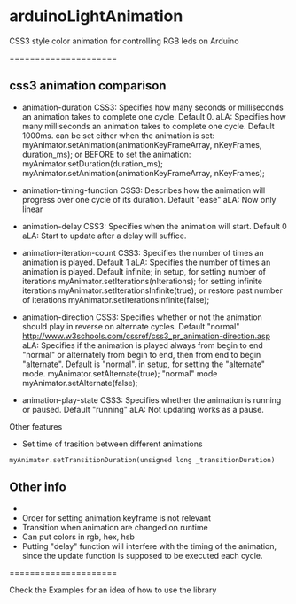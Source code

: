arduinoLightAnimation
=====================

CSS3 style color animation for controlling RGB leds on Arduino

=====================

css3 animation comparison
-------

- animation-duration 
	CSS3: Specifies how many seconds or milliseconds an animation takes to complete one cycle. Default 0. 
	aLA: Specifies how many milliseconds an animation takes to complete one cycle. Default 1000ms. 
		can be set either when the animation is set: 
			myAnimator.setAnimation(animationKeyFrameArray, nKeyFrames, duration_ms); 
		or BEFORE to set the animation: 
			myAnimator.setDuration(duration_ms);
			myAnimator.setAnimation(animationKeyFrameArray, nKeyFrames); 

- animation-timing-function
	CSS3: Describes how the animation will progress over one cycle of its duration. Default "ease"
	aLA: Now only linear

- animation-delay
	CSS3: Specifies when the animation will start. Default 0
	aLA: Start to update after a delay will suffice. 

- animation-iteration-count
	CSS3: Specifies the number of times an animation is played. Default 1
	aLA: Specifies the number of times an animation is played. Default infinite; 
		in setup, for setting number of iterations
			myAnimator.setIterations(nIterations); 
		for setting infinite iterations 
			myAnimator.setIterationsInfinite(true); 
		or restore past number of iterations
			myAnimator.setIterationsInfinite(false); 

		


- animation-direction
	CSS3: Specifies whether or not the animation should play in reverse on alternate cycles. Default "normal" 
		http://www.w3schools.com/cssref/css3_pr_animation-direction.asp
	aLA: Specifies if the animation is played always from begin to end "normal" or alternately from begin to end, then from end to begin "alternate". Default is "normal". 
		in setup, for setting the "alternate" mode. 
			myAnimator.setAlternate(true); 
		"normal" mode
			myAnimator.setAlternate(false); 
		
		
- animation-play-state
	CSS3: Specifies whether the animation is running or paused. Default "running"
	aLA: Not updating works as a pause. 


Other features
- Set time of trasition between different animations
```
myAnimator.setTransitionDuration(unsigned long _transitionDuration)
```

Other info
-------

- 
- Order for setting animation keyframe is not relevant
- Transition when animation are changed on runtime 
- Can put colors in rgb, hex, hsb
- Putting "delay" function will interfere with the timing of the animation, since the update function is supposed to be executed each cycle. 

=====================

Check the Examples for an idea of how to use the library 



